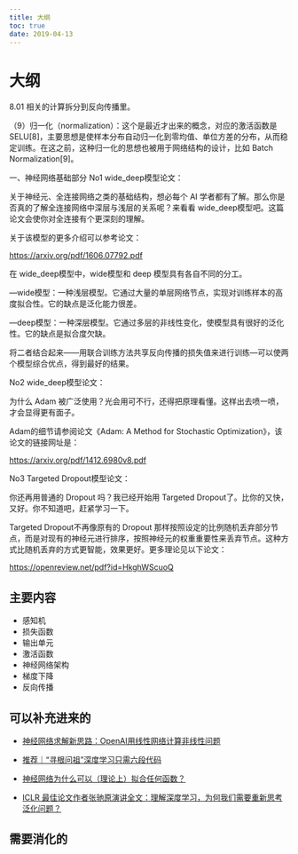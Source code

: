 ```yaml
---
title: 大纲
toc: true
date: 2019-04-13
---
```

# 大纲

8.01 相关的计算拆分到反向传播里。



（9）归一化（normalization）：这个是最近才出来的概念，对应的激活函数是 SELU[8]，主要思想是使样本分布自动归一化到零均值、单位方差的分布，从而稳定训练。在这之前，这种归一化的思想也被用于网络结构的设计，比如 Batch Normalization[9]。




一、神经网络基础部分
No1 wide_deep模型论文：

关于神经元、全连接网络之类的基础结构，想必每个 AI 学者都有了解。那么你是否真的了解全连接网络中深层与浅层的关系呢？来看看 wide_deep模型吧。这篇论文会使你对全连接有个更深刻的理解。

关于该模型的更多介绍可以参考论文：

https://arxiv.org/pdf/1606.07792.pdf

在 wide_deep模型中，wide模型和 deep 模型具有各自不同的分工。

—wide模型：一种浅层模型。它通过大量的单层网络节点，实现对训练样本的高度拟合性。它的缺点是泛化能力很差。

—deep模型：一种深层模型。它通过多层的非线性变化，使模型具有很好的泛化性。它的缺点是拟合度欠缺。

将二者结合起来——用联合训练方法共享反向传播的损失值来进行训练—可以使两个模型综合优点，得到最好的结果。

No2 wide_deep模型论文：

为什么 Adam 被广泛使用？光会用可不行，还得把原理看懂。这样出去喷一喷，才会显得更有面子。

Adam的细节请参阅论文《Adam: A Method for Stochastic Optimization》，该论文的链接网址是：

https://arxiv.org/pdf/1412.6980v8.pdf

No3 Targeted Dropout模型论文：

你还再用普通的 Dropout 吗？我已经开始用 Targeted Dropout了。比你的又快，又好。你不知道吧，赶紧学习一下。

Targeted Dropout不再像原有的 Dropout 那样按照设定的比例随机丢弃部分节点，而是对现有的神经元进行排序，按照神经元的权重重要性来丢弃节点。这种方式比随机丢弃的方式更智能，效果更好。更多理论见以下论文：

https://openreview.net/pdf?id=HkghWScuoQ


## 主要内容


- 感知机
- 损失函数
- 输出单元
- 激活函数
- 神经网络架构
- 梯度下降
- 反向传播


## 可以补充进来的

- [​神经网络求解新思路：OpenAI用线性网络计算非线性问题](https://36kr.com/p/5096070)
- [推荐｜“寻根问祖”深度学习只需六段代码](https://www.jianshu.com/p/83a838c14f77)




- [神经网络为什么可以（理论上）拟合任何函数？](https://www.zhihu.com/question/268384579/answer/428891447)

- [ICLR 最佳论文作者张驰原演讲全文：理解深度学习，为何我们需要重新思考泛化问题？](http://news.ifeng.com/a/20170426/50997786_0.shtml)


## 需要消化的
